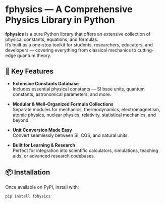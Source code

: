 # fphysics — A Comprehensive Physics Library in Python

**fphysics** is a pure Python library that offers an extensive collection of physical constants, equations, and formulas.  
It’s built as a one-stop toolkit for students, researchers, educators, and developers — covering everything from classical mechanics to cutting-edge quantum theory.

## 🔑 Key Features

- **Extensive Constants Database**  
  Includes essential physical constants — SI base units, quantum constants, astronomical parameters, and more.

- **Modular & Well-Organized Formula Collections**  
  Separate modules for mechanics, thermodynamics, electromagnetism, atomic physics, nuclear physics, relativity, statistical mechanics, and beyond.

- **Unit Conversion Made Easy**  
  Convert seamlessly between SI, CGS, and natural units.

- **Built for Learning & Research**  
  Perfect for integration into scientific calculators, simulations, teaching aids, or advanced research codebases.

## 📦 Installation

Once available on PyPI, install with:

```bash
pip install fphysics
```
